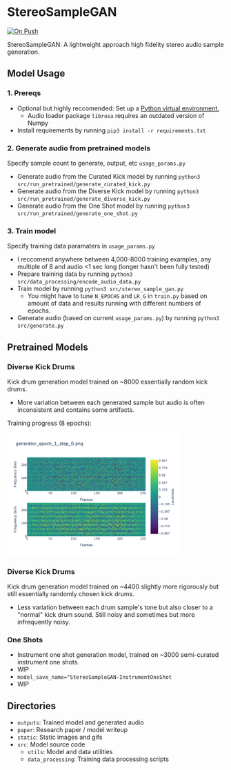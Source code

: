 # StereoSampleGAN

[![On Push](https://github.com/shuklabhay/stereo-sample-gan/actions/workflows/push.yml/badge.svg)](https://github.com/shuklabhay/stereo-sample-gan/actions/workflows/push.yml/badge.svg)

StereoSampleGAN: A lightweight approach high fidelity stereo audio sample generation.

## Model Usage

### 1. Prereqs

- Optional but highly reccomended: Set up a [Python virtual environment.](https://www.youtube.com/watch?v=e5GL1obY_sI)
  - Audio loader package `librosa` requires an outdated version of Numpy
- Install requirements by running `pip3 install -r requirements.txt`

### 2. Generate audio from pretrained models

Specify sample count to generate, output, etc `usage_params.py`

- Generate audio from the Curated Kick model by running `python3 src/run_pretrained/generate_curated_kick.py`
- Generate audio from the Diverse Kick model by running `python3 src/run_pretrained/generate_diverse_kick.py`
- Generate audio from the One Shot model by running `python3 src/run_pretrained/generate_one_shot.py`

### 3. Train model

Specify training data paramaters in `usage_params.py`

- I reccomend anywhere between 4,000-8000 training examples, any multiple of 8 and audio
  <1 sec long (longer hasn't been fully tested)
- Prepare training data by running `python3 src/data_processing/encode_audio_data.py`
- Train model by running `python3 src/stereo_sample_gan.py`
  - You might have to tune `N_EPOCHS` and `LR_G` in `train.py` based on amount of data and results running with different numbers of epochs.
- Generate audio (based on current `usage_params.py`) by running `python3 src/generate.py`

## Pretrained Models

### Diverse Kick Drums

Kick drum generation model trained on ~8000 essentially random kick drums.

- More variation between each generated sample but audio is often inconsistent and contains some artifacts.

Training progress (8 epochs):

<img src="static/diverse_kick_training_progress.gif" alt="Diverse kick training progress" width="400">

### Diverse Kick Drums

Kick drum generation model trained on ~4400 slightly more rigorously but still essentially randomly chosen kick drums.

- Less variation between each drum sample's tone but also closer to a "normal" kick drum sound. Still noisy and sometimes but more infrequently noisy.

### One Shots

- Instrument one shot generation model, trained on ~3000 semi-curated instrument one shots.
- WIP
- `model_save_name="StereoSampleGAN-InstrumentOneShot`
- WIP

## Directories

- `outputs`: Trained model and generated audio
- `paper`: Research paper / model writeup
- `static`: Static images and gifs
- `src`: Model source code
  - `utils`: Model and data utilities
  - `data_processing`: Training data processing scripts
